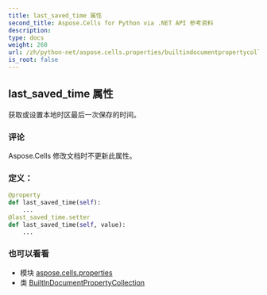 ```yaml
---
title: last_saved_time 属性
second_title: Aspose.Cells for Python via .NET API 参考资料
description:
type: docs
weight: 260
url: /zh/python-net/aspose.cells.properties/builtindocumentpropertycollection/last_saved_time/
is_root: false
---
```

## last_saved_time 属性

获取或设置本地时区最后一次保存的时间。

### 评论

Aspose.Cells 修改文档时不更新此属性。
### 定义：
```python
@property
def last_saved_time(self):
    ...
@last_saved_time.setter
def last_saved_time(self, value):
    ...
```

### 也可以看看
* 模块 [aspose.cells.properties](../../)
* 类 [BuiltInDocumentPropertyCollection](/cells/zh/python-net/aspose.cells.properties/builtindocumentpropertycollection)
